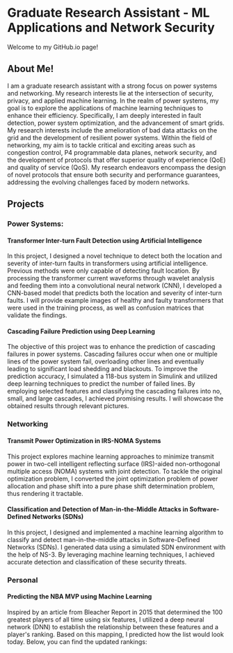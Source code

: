 # Graduate Research Assistant - ML Applications and Network Security
 Welcome to my GitHub.io page!
## About Me!
I am a graduate research assistant with a strong focus on power systems and networking. My research interests lie at the intersection of security, privacy, and applied machine learning. In the realm of power systems, my goal is to explore the applications of machine learning techniques to enhance their efficiency. Specifically, I am deeply interested in fault detection, power system optimization, and the advancement of smart grids. My research interests include the amelioration of bad data attacks on the grid and the development of resilient power systems.
Within the field of networking, my aim is to tackle critical and exciting areas such as congestion control, P4 programmable data planes, network security, and the development of protocols that offer superior quality of experience (QoE) and quality of service (QoS). My research endeavors encompass the design of novel protocols that ensure both security and performance guarantees, addressing the evolving challenges faced by modern networks.

## Projects
### Power Systems:
#### Transformer Inter-turn Fault Detection using Artificial Intelligence
In this project, I designed a novel technique to detect both the location and severity of inter-turn faults in transformers using artificial intelligence. Previous methods were only capable of detecting fault location. By processing the transformer current waveforms through wavelet analysis and feeding them into a convolutional neural network (CNN), I developed a CNN-based model that predicts both the location and severity of inter-turn faults. I will provide example images of healthy and faulty transformers that were used in the training process, as well as confusion matrices that validate the findings.

#### Cascading Failure Prediction using Deep Learning

The objective of this project was to enhance the prediction of cascading failures in power systems. Cascading failures occur when one or multiple lines of the power system fail, overloading other lines and eventually leading to significant load shedding and blackouts. To improve the prediction accuracy, I simulated a 118-bus system in Simulink and utilized deep learning techniques to predict the number of failed lines. By employing selected features and classifying the cascading failures into no, small, and large cascades, I achieved promising results. I will showcase the obtained results through relevant pictures.

### Networking
#### Transmit Power Optimization in IRS-NOMA Systems

This project explores machine learning approaches to minimize transmit power in two-cell intelligent reflecting surface (IRS)-aided non-orthogonal multiple access (NOMA) systems with joint detection. To tackle the original optimization problem, I converted the joint optimization problem of power allocation and phase shift into a pure phase shift determination problem, thus rendering it tractable.

#### Classification and Detection of Man-in-the-Middle Attacks in Software-Defined Networks (SDNs)

In this project, I designed and implemented a machine learning algorithm to classify and detect man-in-the-middle attacks in Software-Defined Networks (SDNs). I generated data using a simulated SDN environment with the help of NS-3. By leveraging machine learning techniques, I achieved accurate detection and classification of these security threats.

### Personal
#### Predicting the NBA MVP using Machine Learning

Inspired by an article from Bleacher Report in 2015 that determined the 100 greatest players of all time using six features, I utilized a deep neural network (DNN) to establish the relationship between these features and a player's ranking. Based on this mapping, I predicted how the list would look today. Below, you can find the updated rankings:
